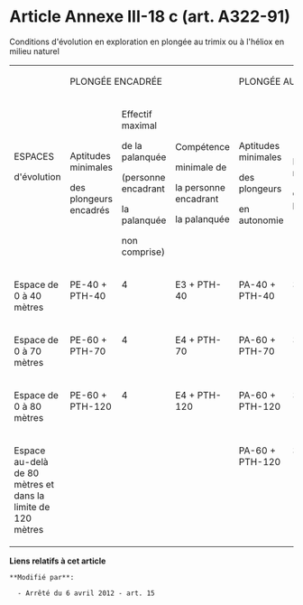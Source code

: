 # Article Annexe III-18 c (art. A322-91)

Conditions d'évolution en exploration en plongée au trimix ou à l'héliox en milieu naturel

<table>
  <tbody>
    <tr>
      <td rowspan="2">

ESPACES

d'évolution

</td>
      <td colspan="3">

PLONGÉE ENCADRÉE

</td>
      <td colspan="2">

PLONGÉE AUTONOME

</td>
    </tr>
    <tr>
      <td>

Aptitudes minimales

des plongeurs encadrés

</td>
      <td>

Effectif maximal

de la palanquée

(personne encadrant

la palanquée

non comprise)

</td>
      <td>

Compétence

minimale de

la personne encadrant

la palanquée

</td>
      <td>

Aptitudes minimales

des plongeurs

en autonomie

</td>
      <td>

Effectif maximal

de la palanquée

</td>
    </tr>
    <tr>
      <td valign="top">

Espace de 0 à 40 mètres

</td>
      <td valign="top">

PE-40 + PTH-40

</td>
      <td valign="top">

4

</td>
      <td valign="top">

E3 + PTH-40

</td>
      <td valign="top">

PA-40 + PTH-40

</td>
      <td valign="top">

3

</td>
    </tr>
    <tr>
      <td valign="top">

Espace de 0 à 70 mètres

</td>
      <td valign="top">

PE-60 + PTH-70

</td>
      <td valign="top">

4

</td>
      <td valign="top">

E4 + PTH-70

</td>
      <td valign="top">

PA-60 + PTH-70

</td>
      <td valign="top">

3

</td>
    </tr>
    <tr>
      <td valign="top">

Espace de 0 à 80 mètres

</td>
      <td valign="top">

PE-60 + PTH-120

</td>
      <td valign="top">

4

</td>
      <td valign="top">

E4 + PTH-120

</td>
      <td valign="top">

PA-60 + PTH-120

</td>
      <td valign="top">

3

</td>
    </tr>
    <tr>
      <td valign="top">

Espace au-delà de 80 mètres et dans la limite de 120 mètres

</td>
      <td valign="top">

</td>
      <td valign="top">

</td>
      <td valign="top">

</td>
      <td valign="top">

PA-60 + PTH-120

</td>
      <td valign="top">

3

</td>
    </tr>
  </tbody>
</table>

**Liens relatifs à cet article**

	**Modifié par**:

	  - Arrêté du 6 avril 2012 - art. 15
